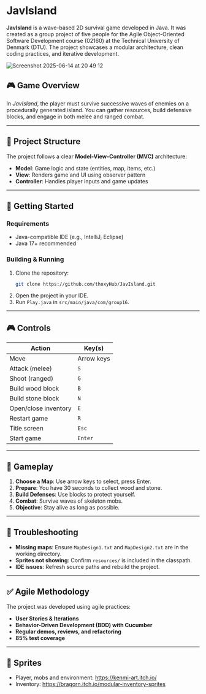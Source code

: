 # JavIsland

**JavIsland** is a wave-based 2D survival game developed in Java. It was created as a group project of five people for the Agile Object-Oriented Software Development course (02160) at the Technical University of Denmark (DTU). The project showcases a modular architecture, clean coding practices, and iterative development.

<img width=auto alt="Screenshot 2025-06-14 at 20 49 12" src="https://github.com/user-attachments/assets/eba849b2-f541-43d1-acfb-dd5dd381c7aa" />

## 🎮 Game Overview

In *JavIsland*, the player must survive successive waves of enemies on a procedurally generated island. You can gather resources, build defensive blocks, and engage in both melee and ranged combat.

---

## 📂 Project Structure

The project follows a clear **Model-View-Controller (MVC)** architecture:
- **Model**: Game logic and state (entities, map, items, etc.)
- **View**: Renders game and UI using observer pattern
- **Controller**: Handles player inputs and game updates

---

## 🚀 Getting Started

### Requirements
- Java-compatible IDE (e.g., IntelliJ, Eclipse)
- Java 17+ recommended

### Building & Running
1. Clone the repository:
   ```bash
   git clone https://github.com/thoxyHub/JavIsland.git
   ```
2. Open the project in your IDE.
3. Run `Play.java` in `src/main/java/com/group16`.

---

## 🎮 Controls

| Action               | Key(s)          |
|----------------------|-----------------|
| Move                 | Arrow keys      |
| Attack (melee)       | `S`             |
| Shoot (ranged)       | `G`             |
| Build wood block     | `B`             |
| Build stone block    | `N`             |
| Open/close inventory | `E`             |
| Restart game         | `R`             |
| Title screen         | `Esc`           |
| Start game           | `Enter`         |

---

## 🧠 Gameplay

1. **Choose a Map**: Use arrow keys to select, press Enter.
2. **Prepare**: You have 30 seconds to collect wood and stone.
3. **Build Defenses**: Use blocks to protect yourself.
4. **Combat**: Survive waves of skeleton mobs.
5. **Objective**: Stay alive as long as possible.

---

## 🧰 Troubleshooting

- **Missing maps**: Ensure `MapDesign1.txt` and `MapDesign2.txt` are in the working directory.
- **Sprites not showing**: Confirm `resources/` is included in the classpath.
- **IDE issues**: Refresh source paths and rebuild the project.

---

## ✅ Agile Methodology


The project was developed using agile practices:
- **User Stories & Iterations**
- **Behavior-Driven Development (BDD) with Cucumber**
- **Regular demos, reviews, and refactoring**
- **85% test coverage**

---

## 👾 Sprites

- Player, mobs and environment: https://kenmi-art.itch.io/
- Inventory: https://bragorn.itch.io/modular-inventory-sprites 


